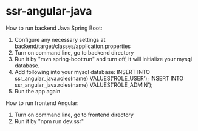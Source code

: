 # ssr-angular-java
How to run backend Java Spring Boot:
1. Configure any necessary settings at backend/target/classes/application.properties
2. Turn on command line, go to backend directory
3. Run it by "mvn spring-boot:run" and turn off, it will initialize your mysql database.
4. Add following into your mysql database:
    INSERT INTO ssr_angular_java.roles(name) VALUES('ROLE_USER');
	INSERT INTO ssr_angular_java.roles(name) VALUES('ROLE_ADMIN');
5. Run the app again

How to run frontend Angular:
1. Turn on command line, go to frontend directory
2. Run it by "npm run dev:ssr"